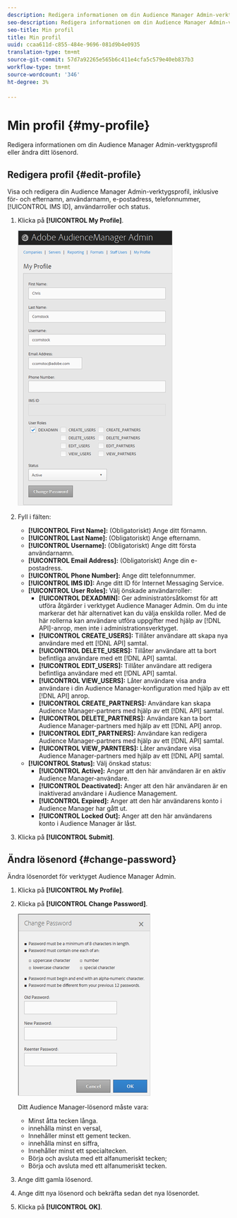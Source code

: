 ```yaml
---
description: Redigera informationen om din Audience Manager Admin-verktygsprofil eller ändra ditt lösenord.
seo-description: Redigera informationen om din Audience Manager Admin-verktygsprofil eller ändra ditt lösenord.
seo-title: Min profil
title: Min profil
uuid: ccaa611d-c855-484e-9696-081d9b4e0935
translation-type: tm+mt
source-git-commit: 57d7a92265e565b6c411e4cfa5c579e40eb837b3
workflow-type: tm+mt
source-wordcount: '346'
ht-degree: 3%

---
```



# Min profil {#my-profile}

Redigera informationen om din Audience Manager Admin-verktygsprofil eller ändra ditt lösenord.

<!-- c_my_profile.xml -->

## Redigera profil {#edit-profile}

Visa och redigera din Audience Manager Admin-verktygsprofil, inklusive för- och efternamn, användarnamn, e-postadress, telefonnummer, [!UICONTROL IMS ID], användarroller och status.

<!-- t_edit_profile.xml -->

1. Klicka på **[!UICONTROL My Profile]**.

   ![Stegresultat](assets/profile.png)

2. Fyll i fälten:
   * **[!UICONTROL First Name]:** (Obligatoriskt) Ange ditt förnamn.
   * **[!UICONTROL Last Name]:** (Obligatoriskt) Ange efternamn.
   * **[!UICONTROL Username]:** (Obligatoriskt) Ange ditt första användarnamn.
   * **[!UICONTROL Email Address]:** (Obligatoriskt) Ange din e-postadress.
   * **[!UICONTROL Phone Number]:** Ange ditt telefonnummer.
   * **[!UICONTROL IMS ID]:** Ange ditt ID för Internet Messaging Service.
   * **[!UICONTROL User Roles]:** Välj önskade användarroller:
      * **[!UICONTROL DEXADMIN]:** Ger administratörsåtkomst för att utföra åtgärder i verktyget Audience Manager Admin. Om du inte markerar det här alternativet kan du välja enskilda roller. Med de här rollerna kan användare utföra uppgifter med hjälp av [!DNL API]-anrop, men inte i administrationsverktyget.
      * **[!UICONTROL CREATE_USERS]:** Tillåter användare att skapa nya användare med ett  [!DNL API] samtal.
      * **[!UICONTROL DELETE_USERS]:** Tillåter användare att ta bort befintliga användare med ett  [!DNL API] samtal.
      * **[!UICONTROL EDIT_USERS]:** Tillåter användare att redigera befintliga användare med ett  [!DNL API] samtal.
      * **[!UICONTROL VIEW_USERS]:** Låter användare visa andra användare i din Audience Manager-konfiguration med hjälp av ett  [!DNL API] anrop.
      * **[!UICONTROL CREATE_PARTNERS]:** Användare kan skapa Audience Manager-partners med hjälp av ett  [!DNL API] samtal.
      * **[!UICONTROL DELETE_PARTNERS]:** Användare kan ta bort Audience Manager-partners med hjälp av ett  [!DNL API] anrop.
      * **[!UICONTROL EDIT_PARTNERS]:** Användare kan redigera Audience Manager-partners med hjälp av ett  [!DNL API] samtal.
      * **[!UICONTROL VIEW_PARNTERS]:** Låter användare visa Audience Manager-partners med hjälp av ett  [!DNL API] samtal.
   * **[!UICONTROL Status]:** Välj önskad status:
      * **[!UICONTROL Active]:** Anger att den här användaren är en aktiv Audience Manager-användare.
      * **[!UICONTROL Deactivated]:** Anger att den här användaren är en inaktiverad användare i Audience Management.
      * **[!UICONTROL Expired]:** Anger att den här användarens konto i Audience Manager har gått ut.
      * **[!UICONTROL Locked Out]:** Anger att den här användarens konto i Audience Manager är låst.
3. Klicka på **[!UICONTROL Submit]**.

## Ändra lösenord {#change-password}

Ändra lösenordet för verktyget Audience Manager Admin.

<!-- t_change_password.xml -->

1. Klicka på **[!UICONTROL My Profile]**.
1. Klicka på **[!UICONTROL Change Password]**.

   ![](assets/change_password.png)

   Ditt Audience Manager-lösenord måste vara:

   * Minst åtta tecken långa.
   * innehålla minst en versal,
   * Innehåller minst ett gement tecken.
   * innehålla minst en siffra,
   * Innehåller minst ett specialtecken.
   * Börja och avsluta med ett alfanumeriskt tecken;
   * Börja och avsluta med ett alfanumeriskt tecken.

1. Ange ditt gamla lösenord.
1. Ange ditt nya lösenord och bekräfta sedan det nya lösenordet.
1. Klicka på **[!UICONTROL OK]**.